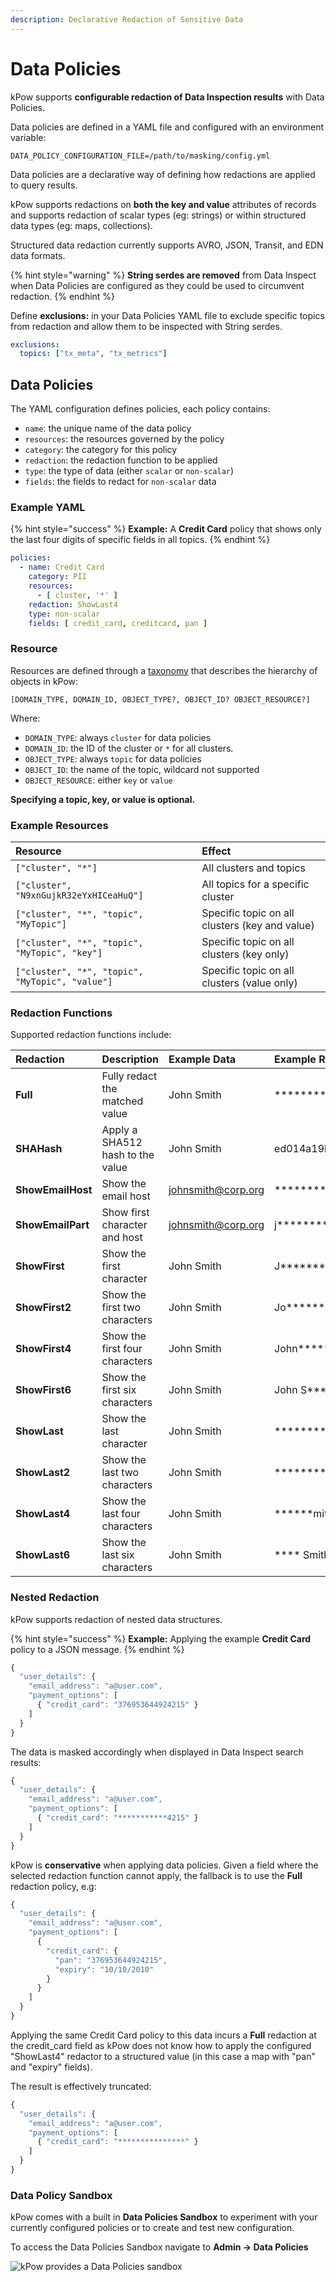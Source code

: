 ```yaml
---
description: Declarative Redaction of Sensitive Data
---
```


# Data Policies

kPow supports **configurable redaction of Data Inspection results** with Data Policies.

Data policies are defined in a YAML file and configured with an environment variable:

```text
DATA_POLICY_CONFIGURATION_FILE=/path/to/masking/config.yml
```

Data policies are a declarative way of defining how redactions are applied to query results.

kPow supports redactions on **both the key and value** attributes of records and supports redaction of scalar types \(eg: strings\) or within structured data types \(eg: maps, collections\).

Structured data redaction currently supports AVRO, JSON, Transit, and EDN data formats.

{% hint style="warning" %}
**String serdes are removed** from Data Inspect when Data Policies are configured as they could be used to circumvent redaction.
{% endhint %}

Define **exclusions:** in your Data Policies YAML file to exclude specific topics from redaction and allow them to be inspected with String serdes.

```yaml
exclusions:
  topics: ["tx_meta", "tx_metrics"]
```

## Data Policies

The YAML configuration defines policies, each policy contains:

* `name`: the unique name of the data policy
* `resources`: the resources governed by the policy
* `category`: the category for this policy
* `redaction`: the redaction function to be applied
* `type`: the type of data \(either `scalar` or `non-scalar`\)
* `fields`: the fields to redact for `non-scalar` data

### Example YAML

{% hint style="success" %}
**Example:** A **Credit Card** policy that shows only the last four digits of specific fields in all topics.
{% endhint %}

```yaml
policies:
  - name: Credit Card
    category: PII
    resources:
      - [ cluster, '*' ]
    redaction: ShowLast4
    type: non-scalar
    fields: [ credit_card, creditcard, pan ]
```

### Resource

Resources are defined through a [taxonomy](https://en.wikipedia.org/wiki/Taxonomy_%28biology%29) that describes the hierarchy of objects in kPow:

```text
[DOMAIN_TYPE, DOMAIN_ID, OBJECT_TYPE?, OBJECT_ID? OBJECT_RESOURCE?]
```

Where:

* `DOMAIN_TYPE`: always `cluster` for data policies
* `DOMAIN_ID`: the ID of the cluster or `*` for all clusters.
* `OBJECT_TYPE`: always `topic` for data policies
* `OBJECT_ID`: the name of the topic, wildcard not supported
* `OBJECT_RESOURCE`: either `key` or `value`

**Specifying a topic, key, or value is optional.**

### Example Resources

| Resource | Effect |
| :--- | :--- |
| `["cluster", "*"]` | All clusters and topics |
| `["cluster", "N9xnGujkR32eYxHICeaHuQ"]` | All topics for a specific cluster |
| `["cluster", "*", "topic", "MyTopic"]` | Specific topic on all clusters \(key and value\) |
| `["cluster", "*", "topic", "MyTopic", "key"]` | Specific topic on all clusters \(key only\)  |
| `["cluster", "*", "topic", "MyTopic", "value"]` | Specific topic on all clusters \(value only\) |

###  Redaction Functions

Supported redaction functions include:

| Redaction | Description | Example Data | Example Result |
| :--- | :--- | :--- | :--- |
| **Full** | Fully redact the matched value | John Smith | \*\*\*\*\*\*\*\*\*\*\*\* |
| **SHAHash** | Apply a SHA512 hash to the value | John Smith | ed014a19bb67a.. |
| **ShowEmailHost** | Show the email host | [johnsmith@corp.org](mailto:johnsmith@corp.org) | \*\*\*\*\*\*\*\*\*@corp.org |
| **ShowEmailPart** | Show first character and host | [johnsmith@corp.org](mailto:johnsmith@corp.org) | j\*\*\*\*\*\*\*\*@corp.org |
| **ShowFirst** | Show the first character | John Smith | J\*\*\*\*\*\*\*\*\* |
| **ShowFirst2** | Show the first two characters | John Smith | Jo\*\*\*\*\*\*\*\* |
| **ShowFirst4** | Show the first four characters | John Smith | John\*\*\*\*\*\* |
| **ShowFirst6** | Show the first six characters | John Smith | John S\*\*\*\* |
| **ShowLast** | Show the last character | John Smith | \*\*\*\*\*\*\*\*\*h |
| **ShowLast2** | Show the last two characters | John Smith | \*\*\*\*\*\*\*\*th |
| **ShowLast4** | Show the last four characters | John Smith | \*\*\*\*\*\*mith |
| **ShowLast6** | Show the last six characters | John Smith | \*\*\*\* Smith |

###  Nested Redaction

kPow supports redaction of nested data structures.

{% hint style="success" %}
**Example:** Applying the example **Credit Card** policy to a JSON message.
{% endhint %}

```javascript
{ 
  "user_details": { 
    "email_address": "a@user.com",
    "payment_options": [
      { "credit_card": "376953644924215" } 
    ] 
  } 
}
```

The data is masked accordingly when displayed in Data Inspect search results: 

```javascript
{ 
  "user_details": { 
    "email_address": "a@user.com",
    "payment_options": [
      { "credit_card": "***********4215" } 
    ] 
  } 
}
```

kPow is **conservative** when applying data policies. Given a field where the selected redaction function cannot apply, the fallback is to use the **Full** redaction policy, e.g:

```javascript
{ 
  "user_details": { 
    "email_address": "a@user.com",
    "payment_options": [
      { 
        "credit_card": {
          "pan": "376953644924215",
          "expiry": "10/10/2010"
        } 
      } 
    ] 
  } 
}
```

Applying the same Credit Card policy to this data incurs a **Full** redaction at the credit\_card field as kPow does not know how to apply the configured "ShowLast4" redactor to a structured value \(in this case a map with "pan" and "expiry" fields\).

The result is effectively truncated:

```javascript
{ 
  "user_details": { 
    "email_address": "a@user.com",
    "payment_options": [
      { "credit_card": "***************" } 
    ] 
  } 
}
```

### Data Policy Sandbox

kPow comes with a built in **Data Policies Sandbox** to experiment with your currently configured policies or to create and test new configuration.

To access the Data Policies Sandbox navigate to **Admin -&gt; Data Policies**

![kPow provides a Data Policies sandbox](../.gitbook/assets/screen-policies.png)

  


